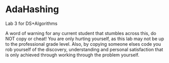 # AdaHashing
Lab 3 for DS+Algorithms

A word of warning for any current student that stumbles across this, do NOT copy or cheat! You are only hurting yourself, as this lab may not be up to the professional grade level. Also, by copying someone elses code you rob yourself of the discovery, understanding and personal satisfaction that is only achieved through working through the problem yourself.
